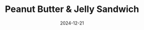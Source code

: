 ---
title: "Peanut Butter & Jelly Sandwich"
description: "A classic, easy-to-make peanut butter and jelly sandwich."
tags: ["snack", "easy", "kids"]
date: 2024-12-21
ingredients:
  - 2 slices of bread
  - 2 tablespoons peanut butter
  - 2 tablespoons jelly or jam (any flavor)
steps:
  - Spread the peanut butter evenly over one side of a slice of bread.
  - Spread the jelly evenly over one side of the other slice of bread.
  - Press the two slices of bread together, with the peanut butter and jelly sides facing each other.
  - Slice in half if desired and serve.
---